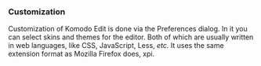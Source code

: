### Customization
Customization of Komodo Edit is done via the Preferences dialog. In it you can select skins and themes for the editor. Both of which are usually written in web languages, like CSS, JavaScript, Less, *etc.* It uses the same extension format as Mozilla Firefox does, xpi. 
